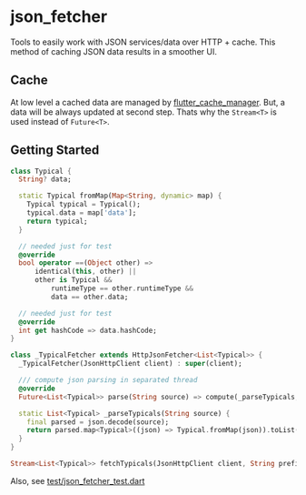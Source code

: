 # json_fetcher

Tools to easily work with JSON services/data over HTTP + cache.
This method of caching JSON data results in a smoother UI.

## Cache

At low level a cached data are managed by [flutter_cache_manager](https://github.com/Baseflow/flutter_cache_manager).
But, a data will be always updated at second step. Thats why the ```Stream<T>``` is used instead of ```Future<T>```.

## Getting Started

```dart
class Typical {
  String? data;

  static Typical fromMap(Map<String, dynamic> map) {
    Typical typical = Typical();
    typical.data = map['data'];
    return typical;
  }

  // needed just for test
  @override
  bool operator ==(Object other) =>
      identical(this, other) ||
      other is Typical &&
          runtimeType == other.runtimeType &&
          data == other.data;

  // needed just for test
  @override
  int get hashCode => data.hashCode;
}

class _TypicalFetcher extends HttpJsonFetcher<List<Typical>> {
  _TypicalFetcher(JsonHttpClient client) : super(client);

  /// compute json parsing in separated thread
  @override
  Future<List<Typical>> parse(String source) => compute(_parseTypicals, source);

  static List<Typical> _parseTypicals(String source) {
    final parsed = json.decode(source);
    return parsed.map<Typical>((json) => Typical.fromMap(json)).toList();
  }
}

Stream<List<Typical>> fetchTypicals(JsonHttpClient client, String prefix) => _TypicalFetcher(client).fetch(prefix+GET_TYPICALS_METHOD);
```

Also, see [test/json_fetcher_test.dart](test/json_fetcher_test.dart)
